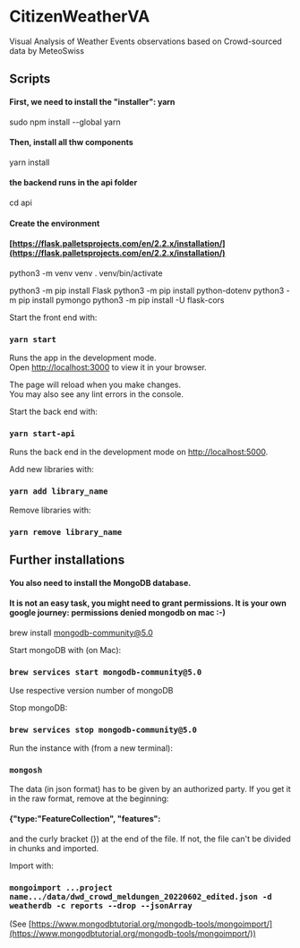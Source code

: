 # CitizenWeatherVA

Visual Analysis of Weather Events observations based on Crowd-sourced data by MeteoSwiss

## Scripts
#### First, we need to install the "installer": yarn
sudo npm install --global yarn
#### Then,  install all thw components
yarn install
#### the backend runs in the api folder
cd api
#### Create the environment
#### [https://flask.palletsprojects.com/en/2.2.x/installation/](https://flask.palletsprojects.com/en/2.2.x/installation/)
python3 -m venv venv
. venv/bin/activate

python3 -m pip install Flask
python3 -m pip install python-dotenv
python3 -m pip install pymongo
python3 -m pip install -U flask-cors

Start the front end with:

### `yarn start`

Runs the app in the development mode.\
Open [http://localhost:3000](http://localhost:3000) to view it in your browser.

The page will reload when you make changes.\
You may also see any lint errors in the console.


Start the back end with:

### `yarn start-api`

Runs the back end  in the development mode on [http://localhost:5000](http://localhost:5000).

Add new libraries with:

### `yarn add library_name`

Remove libraries with:

### `yarn remove library_name`

## Further installations

#### You also need to install the MongoDB database. 
#### It is not an easy task, you might need to grant permissions. It is your own google journey: permissions denied mongodb on mac :-)
brew install mongodb-community@5.0

Start mongoDB with (on Mac):
### `brew services start mongodb-community@5.0`

Use respective version number of mongoDB

Stop mongoDB:
### `brew services stop mongodb-community@5.0`

Run the instance with (from a new terminal):
### `mongosh`


The data (in json format) has to be given by an authorized party. If you get it in the raw format, remove at the beginning:

#### {"type:"FeatureCollection", "features":

and the curly bracket (}) at the end of the file. If not, the file can't be divided in chunks and imported.

Import with:

### `mongoimport ...project name.../data/dwd_crowd_meldungen_20220602_edited.json -d weatherdb -c reports --drop --jsonArray`
(See [https://www.mongodbtutorial.org/mongodb-tools/mongoimport/](https://www.mongodbtutorial.org/mongodb-tools/mongoimport/))
